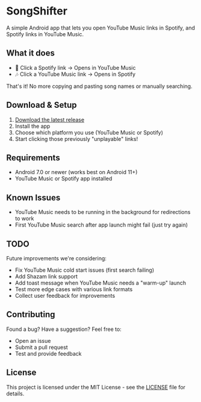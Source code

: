 # SongShifter

A simple Android app that lets you open YouTube Music links in Spotify, and Spotify links in YouTube Music.

## What it does

- 🎵 Click a Spotify link → Opens in YouTube Music
- 🎶 Click a YouTube Music link → Opens in Spotify

That's it! No more copying and pasting song names or manually searching.

## Download & Setup

1. [Download the latest release](https://github.com/rcoenen/songshifter-android/releases/latest)
2. Install the app
3. Choose which platform you use (YouTube Music or Spotify)
4. Start clicking those previously "unplayable" links!

## Requirements

- Android 7.0 or newer (works best on Android 11+)
- YouTube Music or Spotify app installed

## Known Issues

- YouTube Music needs to be running in the background for redirections to work
- First YouTube Music search after app launch might fail (just try again)

## TODO

Future improvements we're considering:
- Fix YouTube Music cold start issues (first search failing)
- Add Shazam link support
- Add toast message when YouTube Music needs a "warm-up" launch
- Test more edge cases with various link formats
- Collect user feedback for improvements

## Contributing

Found a bug? Have a suggestion? Feel free to:
- Open an issue
- Submit a pull request
- Test and provide feedback

## License

This project is licensed under the MIT License - see the [LICENSE](LICENSE) file for details.
